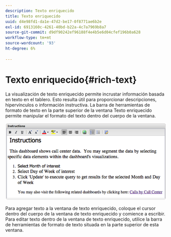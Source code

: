 ```yaml
---
description: Texto enriquecido
title: Texto enriquecido
uuid: d4e98fd1-da1e-47d2-be17-0f8771ae6b2e
exl-id: 6913160c-4261-40bd-b22a-4c7a7969b8a7
source-git-commit: d9df90242ef96188f4e4b5e6d04cfef196b0a628
workflow-type: tm+mt
source-wordcount: '93'
ht-degree: 6%

---
```


# Texto enriquecido{#rich-text}

La visualización de texto enriquecido permite incrustar información basada en texto en el tablero. Esto resulta útil para proporcionar descripciones, hipervínculos o información instructiva. La barra de herramientas de formato de texto en la parte superior de la ventana Texto enriquecido permite manipular el formato del texto dentro del cuerpo de la ventana.

![](assets/rich_text.png)

Para agregar texto a la ventana de texto enriquecido, coloque el cursor dentro del cuerpo de la ventana de texto enriquecido y comience a escribir. Para editar texto dentro de la ventana de texto enriquecido, utilice la barra de herramientas de formato de texto situada en la parte superior de esta ventana.
